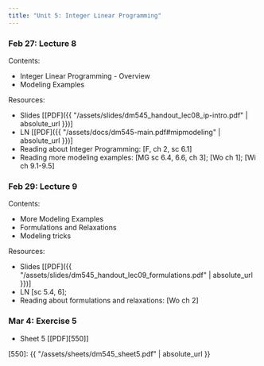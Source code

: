 ```yaml
---
title: "Unit 5: Integer Linear Programming" 
---
```



### Feb 27: Lecture 8

Contents:

- Integer Linear Programming - Overview
- Modeling Examples

Resources:
- Slides [[PDF]({{ "/assets/slides/dm545_handout_lec08_ip-intro.pdf" | absolute_url }})]
- LN [[PDF]({{ "/assets/docs/dm545-main.pdf#mipmodeling" | absolute_url }})]
- Reading about Integer Programming: [F, ch 2, sc 6.1] 
- Reading more modeling examples: [MG sc 6.4, 6.6, ch 3]; [Wo ch 1]; [Wi ch 9.1-9.5]                        

### Feb 29: Lecture 9

Contents:  
- More Modeling Examples
- Formulations and Relaxations
- Modeling tricks

Resources:
- Slides [[PDF]({{ "/assets/slides/dm545_handout_lec09_formulations.pdf" | absolute_url }})]
- LN [sc 5.4, 6]; 
- Reading about formulations and relaxations: [Wo ch 2]




### Mar 4: Exercise 5

- Sheet 5 [[PDF][550]]

[550]: {{ "/assets/sheets/dm545_sheet5.pdf" | absolute_url }}
